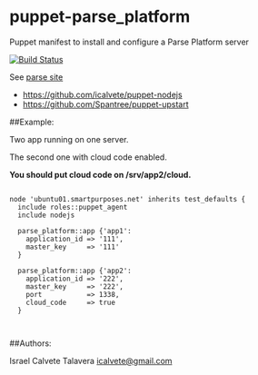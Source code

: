 # puppet-parse_platform

Puppet manifest to install and configure a Parse Platform server

[![Build Status](https://secure.travis-ci.org/icalvete/puppet-parse_platform.png)](http://travis-ci.org/icalvete/puppet-parse_platform)

See [parse site](https://parse.com/)

* https://github.com/icalvete/puppet-nodejs
* https://github.com/Spantree/puppet-upstart

##Example:

Two app running on one server. 

The second one with cloud code enabled. 

**You should put cloud code on /srv/app2/cloud.**

```puppet

node 'ubuntu01.smartpurposes.net' inherits test_defaults {
  include roles::puppet_agent
  include nodejs

  parse_platform::app {'app1':
    application_id => '111',
    master_key     => '111'
  }

  parse_platform::app {'app2':
    application_id => '222',
    master_key     => '222',
    port           => 1338,
    cloud_code     => true
  }

	        
```

##Authors:

Israel Calvete Talavera <icalvete@gmail.com>
